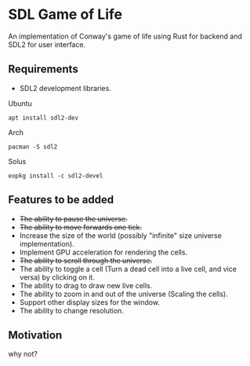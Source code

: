 # SDL Game of Life

An implementation of Conway's game of life using Rust for backend and SDL2 for user interface.

## Requirements

- SDL2 development libraries.

Ubuntu

```shell
apt install sdl2-dev
```

Arch

```shell
pacman -S sdl2
```

Solus

```shell
eopkg install -c sdl2-devel
```

## Features to be added

- ~~The ability to pause the universe.~~
- ~~The ability to move forwards one tick.~~
- Increase the size of the world (possibly "infinite" size universe implementation).
- Implement GPU acceleration for rendering the cells.
- ~~The ability to scroll through the universe.~~
- The ability to toggle a cell (Turn a dead cell into a live cell, and vice versa) by clicking on it.
- The ability to drag to draw new live cells.
- The ability to zoom in and out of the universe (Scaling the cells).
- Support other display sizes for the window.
- The ability to change resolution.

## Motivation  

why not?
